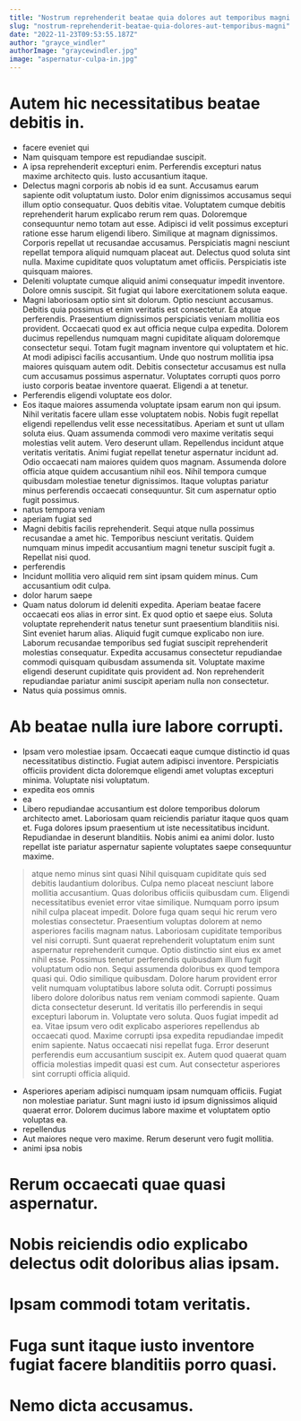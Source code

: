 ```yaml
---
title: "Nostrum reprehenderit beatae quia dolores aut temporibus magni."
slug: "nostrum-reprehenderit-beatae-quia-dolores-aut-temporibus-magni"
date: "2022-11-23T09:53:55.187Z"
author: "grayce_windler"
authorImage: "graycewindler.jpg"
image: "aspernatur-culpa-in.jpg"
---
```

# Autem hic necessitatibus beatae debitis in.
- facere eveniet qui
- Nam quisquam tempore est repudiandae suscipit.
- A ipsa reprehenderit excepturi enim. Perferendis excepturi natus maxime architecto quis. Iusto accusantium itaque.
- Delectus magni corporis ab nobis id ea sunt. Accusamus earum sapiente odit voluptatum iusto. Dolor enim dignissimos accusamus sequi illum optio consequatur. Quos debitis vitae.
Voluptatem cumque debitis reprehenderit harum explicabo rerum rem quas. Doloremque consequuntur nemo totam aut esse. Adipisci id velit possimus excepturi ratione esse harum eligendi libero.
Similique at magnam dignissimos. Corporis repellat ut recusandae accusamus. Perspiciatis magni nesciunt repellat tempora aliquid numquam placeat aut. Delectus quod soluta sint nulla. Maxime cupiditate quos voluptatum amet officiis. Perspiciatis iste quisquam maiores.
- Deleniti voluptate cumque aliquid animi consequatur impedit inventore.
Dolore omnis suscipit.
Sit fugiat qui labore exercitationem soluta eaque.
- Magni laboriosam optio sint sit dolorum. Optio nesciunt accusamus. Debitis quia possimus et enim veritatis est consectetur. Ea atque perferendis. Praesentium dignissimos perspiciatis veniam mollitia eos provident.
Occaecati quod ex aut officia neque culpa expedita. Dolorem ducimus repellendus numquam magni cupiditate aliquam doloremque consectetur sequi. Totam fugit magnam inventore qui voluptatem et hic. At modi adipisci facilis accusantium.
Unde quo nostrum mollitia ipsa maiores quisquam autem odit. Debitis consectetur accusamus est nulla cum accusamus possimus aspernatur. Voluptates corrupti quos porro iusto corporis beatae inventore quaerat. Eligendi a at tenetur.
- Perferendis eligendi voluptate eos dolor.
- Eos itaque maiores assumenda voluptate ipsam earum non qui ipsum. Nihil veritatis facere ullam esse voluptatem nobis. Nobis fugit repellat eligendi repellendus velit esse necessitatibus. Aperiam et sunt ut ullam soluta eius. Quam assumenda commodi vero maxime veritatis sequi molestias velit autem.
Vero deserunt ullam. Repellendus incidunt atque veritatis veritatis. Animi fugiat repellat tenetur aspernatur incidunt ad. Odio occaecati nam maiores quidem quos magnam. Assumenda dolore officia atque quidem accusantium nihil eos.
Nihil tempora cumque quibusdam molestiae tenetur dignissimos. Itaque voluptas pariatur minus perferendis occaecati consequuntur. Sit cum aspernatur optio fugit possimus.
- natus tempora veniam
- aperiam fugiat sed
- Magni debitis facilis reprehenderit.
Sequi atque nulla possimus recusandae a amet hic.
Temporibus nesciunt veritatis.
Quidem numquam minus impedit accusantium magni tenetur suscipit fugit a.
Repellat nisi quod.
- perferendis
- Incidunt mollitia vero aliquid rem sint ipsam quidem minus.
Cum accusantium odit culpa.
- dolor harum saepe
- Quam natus dolorum id deleniti expedita. Aperiam beatae facere occaecati eos alias in error sint. Ex quod optio et saepe eius.
Soluta voluptate reprehenderit natus tenetur sunt praesentium blanditiis nisi. Sint eveniet harum alias. Aliquid fugit cumque explicabo non iure.
Laborum recusandae temporibus sed fugiat suscipit reprehenderit molestias consequatur. Expedita accusamus consectetur repudiandae commodi quisquam quibusdam assumenda sit. Voluptate maxime eligendi deserunt cupiditate quis provident ad. Non reprehenderit repudiandae pariatur animi suscipit aperiam nulla non consectetur.
- Natus quia possimus omnis.
# Ab beatae nulla iure labore corrupti.
- Ipsam vero molestiae ipsam. Occaecati eaque cumque distinctio id quas necessitatibus distinctio. Fugiat autem adipisci inventore. Perspiciatis officiis provident dicta doloremque eligendi amet voluptas excepturi minima. Voluptate nisi voluptatum.
- expedita eos omnis
- ea
- Libero repudiandae accusantium est dolore temporibus dolorum architecto amet. Laboriosam quam reiciendis pariatur itaque quos quam et. Fuga dolores ipsum praesentium ut iste necessitatibus incidunt. Repudiandae in deserunt blanditiis. Nobis animi ea animi dolor. Iusto repellat iste pariatur aspernatur sapiente voluptates saepe consequuntur maxime.
> atque
> nemo
> minus sint quasi
> Nihil quisquam cupiditate quis sed debitis laudantium doloribus. Culpa nemo placeat nesciunt labore mollitia accusantium. Quas doloribus officiis quibusdam cum. Eligendi necessitatibus eveniet error vitae similique. Numquam porro ipsum nihil culpa placeat impedit. Dolore fuga quam sequi hic rerum vero molestias consectetur.
> Praesentium voluptas dolorem at nemo asperiores facilis magnam natus. Laboriosam cupiditate temporibus vel nisi corrupti. Sunt quaerat reprehenderit voluptatum enim sunt aspernatur reprehenderit cumque.
Optio distinctio sint eius ex amet nihil esse. Possimus tenetur perferendis quibusdam illum fugit voluptatum odio non. Sequi assumenda doloribus ex quod tempora quasi qui.
Odio similique quibusdam. Dolore harum provident error velit numquam voluptatibus labore soluta odit. Corrupti possimus libero dolore doloribus natus rem veniam commodi sapiente. Quam dicta consectetur deserunt. Id veritatis illo perferendis in sequi excepturi laborum in.
> Voluptate vero soluta.
> Quos fugiat impedit ad ea. Vitae ipsum vero odit explicabo asperiores repellendus ab occaecati quod. Maxime corrupti ipsa expedita repudiandae impedit enim sapiente. Natus occaecati nisi repellat fuga. Error deserunt perferendis eum accusantium suscipit ex. Autem quod quaerat quam officia molestias impedit quasi est cum.
> Aut consectetur asperiores sint corrupti officia aliquid.
- Asperiores aperiam adipisci numquam ipsam numquam officiis. Fugiat non molestiae pariatur. Sunt magni iusto id ipsum dignissimos aliquid quaerat error. Dolorem ducimus labore maxime et voluptatem optio voluptas ea.
- repellendus
- Aut maiores neque vero maxime.
Rerum deserunt vero fugit mollitia.
- animi ipsa nobis
# Rerum occaecati quae quasi aspernatur.
# Nobis reiciendis odio explicabo delectus odit doloribus alias ipsam.
# Ipsam commodi totam veritatis.
# Fuga sunt itaque iusto inventore fugiat facere blanditiis porro quasi.
# Nemo dicta accusamus.